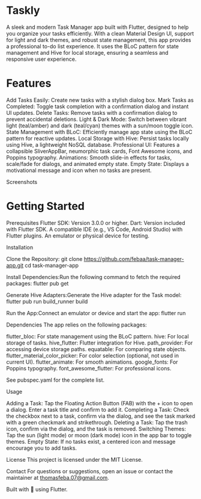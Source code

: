 # Taskly

A sleek and modern Task Manager app built with Flutter, designed to help you organize your tasks efficiently. With a clean Material Design UI, support for light and dark themes, and robust state management, this app provides a professional to-do list experience. It uses the BLoC pattern for state management and Hive for local storage, ensuring a seamless and responsive user experience.

# Features

Add Tasks Easily: Create new tasks with a stylish dialog box.
Mark Tasks as Completed: Toggle task completion with a confirmation dialog and instant UI updates.
Delete Tasks: Remove tasks with a confirmation dialog to prevent accidental deletions.
Light & Dark Mode: Switch between vibrant light (teal/amber) and dark (teal/cyan) themes with a sun/moon toggle icon.
State Management with BLoC: Efficiently manage app state using the BLoC pattern for reactive updates.
Local Storage with Hive: Persist tasks locally using Hive, a lightweight NoSQL database.
Professional UI: Features a collapsible SliverAppBar, neumorphic task cards, Font Awesome icons, and Poppins typography.
Animations: Smooth slide-in effects for tasks, scale/fade for dialogs, and animated empty state.
Empty State: Displays a motivational message and icon when no tasks are present.

Screenshots

# Getting Started

Prerequisites
Flutter SDK: Version 3.0.0 or higher.
Dart: Version included with Flutter SDK.
A compatible IDE (e.g., VS Code, Android Studio) with Flutter plugins.
An emulator or physical device for testing.

Installation

Clone the Repository:
git clone https://github.com/febaa/task-manager-app.git
cd task-manager-app


Install Dependencies:Run the following command to fetch the required packages:
flutter pub get


Generate Hive Adapters:Generate the Hive adapter for the Task model:
flutter pub run build_runner build


Run the App:Connect an emulator or device and start the app:
flutter run



Dependencies
The app relies on the following packages:

flutter_bloc: For state management using the BLoC pattern.
hive: For local storage of tasks.
hive_flutter: Flutter integration for Hive.
path_provider: For accessing device storage paths.
equatable: For comparing state objects.
flutter_material_color_picker: For color selection (optional, not used in current UI).
flutter_animate: For smooth animations.
google_fonts: For Poppins typography.
font_awesome_flutter: For professional icons.

See pubspec.yaml for the complete list.

Usage

Adding a Task: Tap the Floating Action Button (FAB) with the + icon to open a dialog. Enter a task title and confirm to add it.
Completing a Task: Check the checkbox next to a task, confirm via the dialog, and see the task marked with a green checkmark and strikethrough.
Deleting a Task: Tap the trash icon, confirm via the dialog, and the task is removed.
Switching Themes: Tap the sun (light mode) or moon (dark mode) icon in the app bar to toggle themes.
Empty State: If no tasks exist, a centered icon and message encourage you to add tasks.

License
This project is licensed under the MIT License.

Contact
For questions or suggestions, open an issue or contact the maintainer at thomasfeba.07@gmail.com.

Built with 💙 using Flutter.
